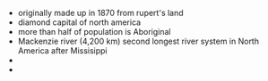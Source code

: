 - originally made up in 1870 from rupert's land
- diamond capital of north america
- more than half of population is Aboriginal
- Mackenzie river (4,200 km) second longest river system in North America after Missisippi
-
-